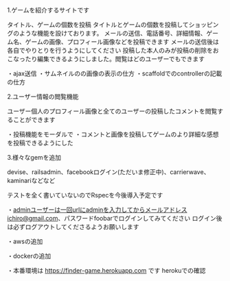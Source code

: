 1.ゲームを紹介するサイトです

タイトル、ゲームの個数を投稿
タイトルとゲームの個数を投稿してショッピングのような機能を設けております。
メールの送信、電話番号、詳細情報、ゲーム名、ゲームの画像、プロフィール画像などを投稿できます
メールの送信後は各自でやりとりを行うようにしてください
投稿した本人のみが投稿の削除をおこなったり編集できるようにしました。閲覧はどのユーザーでもできます


・ajax送信
・サムネイルのの画像の表示の仕方
・scaffoldでのcontrollerの記載の仕方


2.ユーザー情報の閲覧機能

ユーザー個人のプロフィール画像と全てのユーザーの投稿したコメントを閲覧することができます

・投稿機能をモーダルで
・コメントと画像を投稿してゲームのより詳細な感想を投稿できるようにした



3.様々なgemを追加

devise、railsadmin、facebookログイン(ただいま修正中)、carrierwave、kaminariなどなど

テストを全く書いていないのでRspecを今後導入予定です

・adminユーザーは一回urlにadminを入力してからメールアドレスichiro@gmail.com、パスワードfoobarでログインしてみてください
  ログイン後は必ずログアウトしてくださるようお願いします

・awsの追加  

・dockerの追加

・本番環境は https://finder-game.herokuapp.com です  herokuでの確認
